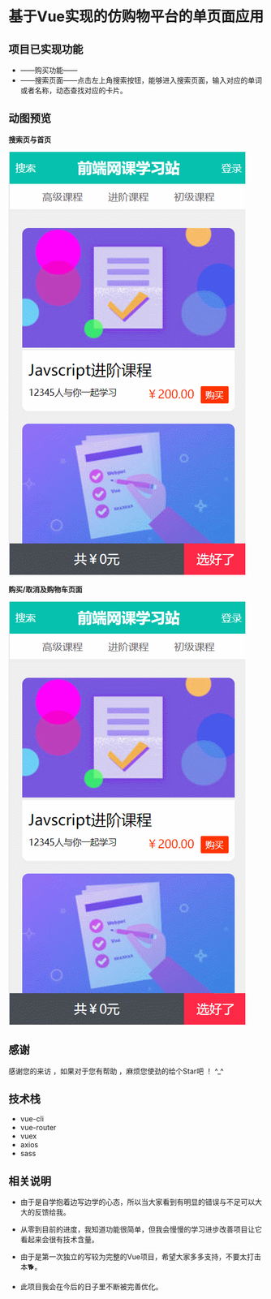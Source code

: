 # 基于Vue实现的仿购物平台的单页面应用
## 项目已实现功能

* ——购买功能——
* ——搜索页面——点击左上角搜索按钮，能够进入搜索页面，输入对应的单词或者名称，动态查找对应的卡片。

## 动图预览

**搜索页与首页**

![搜索页/首页](./static/img/sousuo.gif)

**购买/取消及购物车页面**

![购买/取消](./static/img/goumai.gif)

## 感谢

感谢您的来访 ，如果对于您有帮助 ，麻烦您使劲的给个Star吧 ！ ^_^

## 技术栈

*  vue-cli
*  vue-router
*  vuex
*  axios
*  sass

## 相关说明

* 由于是自学抱着边写边学的心态，所以当大家看到有明显的错误与不足可以大大的反馈给我。

* 从零到目前的进度，我知道功能很简单，但我会慢慢的学习进步改善项目让它看起来会很有技术含量。

* 由于是第一次独立的写较为完整的Vue项目，希望大家多多支持，不要太打击本🐕。

* 此项目我会在今后的日子里不断被完善优化。

